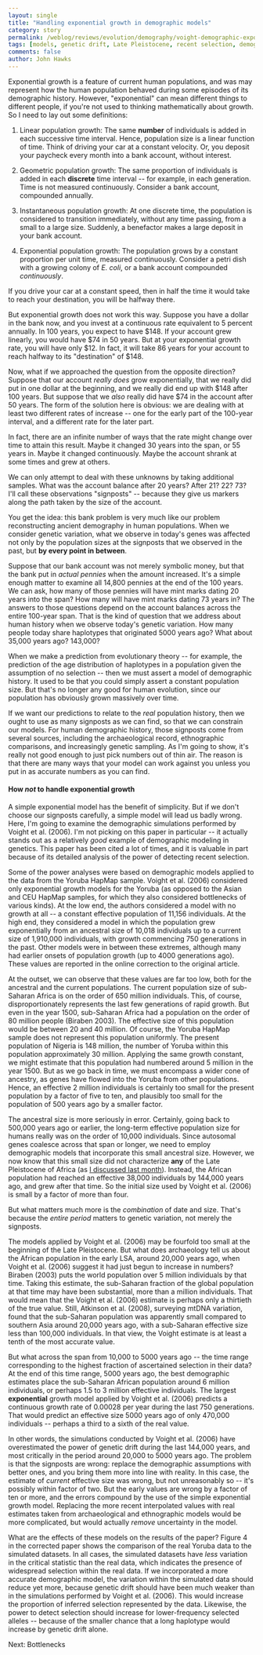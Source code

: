 ```yaml
---
layout: single 
title: "Handling exponential growth in demographic models" 
category: story
permalink: /weblog/reviews/evolution/demography/voight-demographic-exponential-2008.html
tags: [models, genetic drift, Late Pleistocene, recent selection, demography, exponential growth, non-primate] 
comments: false 
author: John Hawks 
---
```


Exponential growth is a feature of current human populations, and was may represent how the human population behaved during some episodes of its demographic history. However, "exponential" can mean different things to different people, if you're not used to thinking mathematically about growth. So I need to lay out some definitions:
<!--break-->
1. Linear population growth: The same <b>number</b> of individuals is added in each successive time interval. Hence, population size is a linear function of time. Think of driving your car at a constant velocity. Or, you deposit your paycheck every month into a bank account, without interest. 

2. Geometric population growth: The same proportion of individuals is added in each <b>discrete</b> time interval -- for example, in each generation. Time is not measured continuously. Consider a bank account, compounded annually. 

3. Instantaneous population growth: At one discrete time, the population is considered to transition immediately, without any time passing, from a small to a large size. Suddenly, a benefactor makes a large deposit in your bank account. 

4. Exponential population growth: The population grows by a constant proportion per unit time, measured continuously. Consider a petri dish with a growing colony of <i>E. coli</i>, or a bank account compounded <i>continuously</i>. 

If you drive your car at a constant speed, then in half the time it would take to reach your destination, you will be halfway there. 

But exponential growth does not work this way. Suppose you have a dollar in the bank now, and you invest at a continuous rate equivalent to 5 percent annually. In 100 years, you expect to have $148. If your account grew linearly, you would have $74 in 50 years. But at your exponential growth rate, you will have only $12. In fact, it will take 86 years for your account to reach halfway to its "destination" of $148. 

Now, what if we approached the question from the opposite direction? Suppose that our account <i>really does</i> grow exponentially, that we really did put in one dollar at the beginning, and we really did end up with $148 after 100 years. But suppose that we <i>also</i> really did have $74 in the account after 50 years. The form of the solution here is obvious: we are dealing with at least two different rates of increase -- one for the early part of the 100-year interval, and a different rate for the later part. 

In fact, there are an infinite number of ways that the rate might change over time to attain this result. Maybe it changed 30 years into the span, or 55 years in. Maybe it changed continuously. Maybe the account shrank at some times and grew at others. 

We can only attempt to deal with these unknowns by taking additional samples. What was the account balance after 20 years? After 21? 22? 73? I'll call these observations "signposts" -- because they give us markers along the path taken by the size of the account. 

You get the idea: this bank problem is very much like our problem reconstructing ancient demography in human populations. When we consider genetic variation, what we observe in today's genes was affected not only by the population sizes at the signposts that we observed in the past, but <b>by every point in between</b>. 

Suppose that our bank account was not merely symbolic money, but that the bank put in <i>actual pennies</i> when the amount increased. It's a simple enough matter to examine all 14,800 pennies at the end of the 100 years. We can ask, how many of those pennies will have mint marks dating 20 years into the span? How many will have mint marks dating 73 years in? The answers to those questions depend on the account balances across the entire 100-year span. That is the kind of question that we address about human history when we observe today's genetic variation. How many people today share haplotypes that originated 5000 years ago? What about 35,000 years ago? 143,000?

When we make a prediction from evolutionary theory -- for example, the prediction of the age distribution of haplotypes in a population given the assumption of no selection -- then we must assert a model of demographic history. It used to be that you could simply assert a constant population size. But that's no longer any good for human evolution, since our population has obviously grown massively over time. 

If we want our predictions to relate to the <i>real</i> population history, then we ought to use as many signposts as we can find, so that we can constrain our models. For human demographic history, those signposts come from several sources, including the archaeological record, ethnographic comparisons, and increasingly genetic sampling. As I'm going to show, it's really not good enough to just pick numbers out of thin air. The reason is that there are many ways that your model can work against you unless you put in as accurate numbers as you can find. 




<h4>How <i>not</i> to handle exponential growth</h4>



A simple exponential model has the benefit of simplicity. But if we don't choose our signposts carefully, a simple model will lead us badly wrong. Here, I'm going to examine the demographic simulations performed by Voight et al. (2006). I'm not picking on this paper in particular -- it actually stands out as a relatively <i>good</i> example of demographic modeling in genetics. This paper has been cited a lot of times, and it is valuable in part because of its detailed analysis of the power of detecting recent selection. 

Some of the power analyses were based on demographic models applied to the data from the Yoruba HapMap sample. Voight et al. (2006) considered only exponential growth models for the Yoruba (as opposed to the Asian and CEU HapMap samples, for which they also considered bottlenecks of various kinds). At the low end, the authors considered a model with no growth at all -- a constant effective population of 11,156 individuals. At the high end, they considered a model in which the population grew exponentially from an ancestral size of 10,018 individuals up to a current size of 1,910,000 individuals, with growth commencing 750 generations in the past. Other models were in between these extremes, although many had earlier onsets of population growth (up to 4000 generations ago). These values are reported in the online correction to the original article. 

At the outset, we can observe that these values are far too low, both for the ancestral and the current populations. The current population size of sub-Saharan Africa is on the order of 650 million individuals. This, of course, disproportionately represents the last few generations of rapid growth. But even in the year 1500, sub-Saharan Africa had a population on the order of 80 million people (Biraben 2003). The effective size of this population would be between 20 and 40 million. Of course, the Yoruba HapMap sample does not represent this population uniformly. The present population of Nigeria is 148 million, the number of Yoruba within this population approximately 30 million. Applying the same growth constant, we might estimate that this population had numbered around 5 million in the year 1500. But as we go back in time, we must encompass a wider cone of ancestry, as genes have flowed into the Yoruba from other populations. Hence, an effective 2 million individuals is certainly too small for the present population by a factor of five to ten, and plausibly too small for the population of 500 years ago by a smaller factor. 

The ancestral size is more seriously in error. Certainly, going back to 500,000 years ago or earlier, the long-term effective population size for humans really was on the order of 10,000 individuals. Since autosomal genes coalesce across that span or longer, we need to employ demographic models that incorporate this small ancestral size. However, we now know that this small size did not characterize <b>any</b> of the Late Pleistocene of Africa (as <a href="http://johnhawks.net/weblog/reviews/genetics/mtdna_migrations/sub-saharan-africa-population-size-behar-2008.html">I discussed last month</a>). Instead, the African population had reached an effective 38,000 individuals by 144,000 years ago, and grew after that time. So the initial size used by Voight et al. (2006) is small by a factor of more than four. 

But what matters much more is the <i>combination</i> of date and size. That's because the <i>entire period</i> matters to genetic variation, not merely the signposts. 

The models applied by Voight et al. (2006) may be fourfold too small at the beginning of the Late Pleistocene. But what does archaeology tell us about the African population in the early LSA, around 20,000 years ago, when Voight et al. (2006) suggest it had just begun to increase in numbers? Biraben (2003) puts the world population over 5 million individuals by that time. Taking this estimate, the sub-Saharan fraction of the global population at that time may have been substantial, more than a million individuals. That would mean that the Voight et al. (2006) estimate is perhaps only a thirtieth of the true value. Still, Atkinson et al. (2008), surveying mtDNA variation, found that the sub-Saharan population was apparently small compared to southern Asia around 20,000 years ago, with a sub-Saharan effective size less than 100,000 individuals. In that view, the Voight estimate is at least a tenth of the most accurate value. 

But what across the span from 10,000 to 5000 years ago -- the time range corresponding to the highest fraction of ascertained selection in their data? At the end of this time range, 5000 years ago, the best demographic estimates place the sub-Saharan African population around 6 million individuals, or perhaps 1.5 to 3 million effective individuals. The largest <b>exponential</b> growth model applied by Voight et al. (2006) predicts a continuous growth rate of 0.00028 per year during the last 750 generations. That would predict an effective size 5000 years ago of only 470,000 individuals -- perhaps a third to a sixth of the real value. 

In other words, the simulations conducted by Voight et al. (2006) have overestimated the power of genetic drift during the last 144,000 years, and most critically in the period around 20,000 to 5000 years ago. The problem is that the signposts are wrong: replace the demographic assumptions with better ones, and you bring them more into line with reality. In this case, the estimate of <i>current</i> effective size was wrong, but not unreasonably so -- it's possibly within factor of two. But the early values are wrong by a factor of ten or more, and the errors compound by the use of the simple exponential growth model. Replacing the more recent interpolated values with real estimates taken from archaeological and ethnographic models would be more complicated, but would actually <i>remove</i> uncertainty in the model. 


What are the effects of these models on the results of the paper? Figure 4 in the corrected paper shows the comparison of the real Yoruba data to the simulated datasets. In all cases, the simulated datasets have <i>less</i> variation in the critical statistic than the real data, which indicates the presence of widespread selection within the real data. If we incorporated a more accurate demographic model, the variation within the simulated data should reduce yet more, because genetic drift should have been much weaker than in the simulations performed by Voight et al. (2006). This would increase the proportion of inferred selection represented by the data. Likewise, the power to detect selection should increase for lower-frequency selected alleles -- because of the smaller chance that a long haplotype would increase by genetic drift alone. 

Next: Bottlenecks

